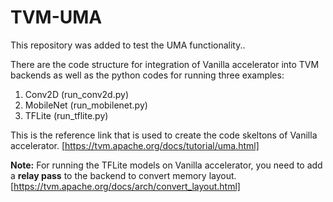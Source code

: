 # TVM-UMA
This repository was added to test the UMA functionality..

There are the code structure for integration of Vanilla accelerator into TVM backends as well as the python codes for running three examples:
1. Conv2D (run_conv2d.py)
2. MobileNet (run_mobilenet.py)
3. TFLite (run_tflite.py)

This is the reference link that is used to create the code skeltons of Vanilla accelerator. 
[https://tvm.apache.org/docs/tutorial/uma.html]

**Note:** For running the TFLite models on Vanilla accelerator, you need to add a **relay pass** to the backend to convert memory layout. 
[https://tvm.apache.org/docs/arch/convert_layout.html]
